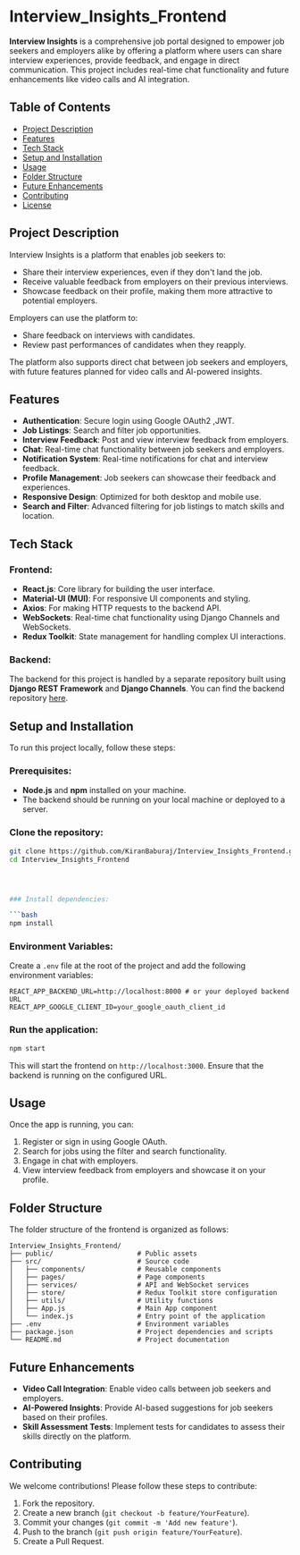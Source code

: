 # Interview_Insights_Frontend



**Interview Insights** is a comprehensive job portal designed to empower job seekers and employers alike by offering a platform where users can share interview experiences, provide feedback, and engage in direct communication. This project includes real-time chat functionality and future enhancements like video calls and AI integration.

## Table of Contents
- [Project Description](#project-description)
- [Features](#features)
- [Tech Stack](#tech-stack)
- [Setup and Installation](#setup-and-installation)
- [Usage](#usage)
- [Folder Structure](#folder-structure)
- [Future Enhancements](#future-enhancements)
- [Contributing](#contributing)
- [License](#license)

## Project Description

Interview Insights is a platform that enables job seekers to:
- Share their interview experiences, even if they don't land the job.
- Receive valuable feedback from employers on their previous interviews.
- Showcase feedback on their profile, making them more attractive to potential employers.

Employers can use the platform to:
- Share feedback on interviews with candidates.
- Review past performances of candidates when they reapply.

The platform also supports direct chat between job seekers and employers, with future features planned for video calls and AI-powered insights.

## Features

- **Authentication**: Secure login using Google OAuth2 ,JWT.
- **Job Listings**: Search and filter job opportunities.
- **Interview Feedback**: Post and view interview feedback from employers.
- **Chat**: Real-time chat functionality between job seekers and employers.
- **Notification System**: Real-time notifications for chat and interview feedback.
- **Profile Management**: Job seekers can showcase their feedback and experiences.
- **Responsive Design**: Optimized for both desktop and mobile use.
- **Search and Filter**: Advanced filtering for job listings to match skills and location.

## Tech Stack

### Frontend:
- **React.js**: Core library for building the user interface.
- **Material-UI (MUI)**: For responsive UI components and styling.
- **Axios**: For making HTTP requests to the backend API.
- **WebSockets**: Real-time chat functionality using Django Channels and WebSockets.
- **Redux Toolkit**: State management for handling complex UI interactions.

### Backend:
The backend for this project is handled by a separate repository built using **Django REST Framework** and **Django Channels**. You can find the backend repository [here](https://github.com/KiranBaburaj/Interview_Insights_Backend).

## Setup and Installation

To run this project locally, follow these steps:

### Prerequisites:
- **Node.js** and **npm** installed on your machine.
- The backend should be running on your local machine or deployed to a server.

### Clone the repository:

```bash
git clone https://github.com/KiranBaburaj/Interview_Insights_Frontend.git
cd Interview_Insights_Frontend




### Install dependencies:

```bash
npm install
```

### Environment Variables:

Create a `.env` file at the root of the project and add the following environment variables:

```env
REACT_APP_BACKEND_URL=http://localhost:8000 # or your deployed backend URL
REACT_APP_GOOGLE_CLIENT_ID=your_google_oauth_client_id
```

### Run the application:

```bash
npm start
```

This will start the frontend on `http://localhost:3000`. Ensure that the backend is running on the configured URL.

## Usage

Once the app is running, you can:
1. Register or sign in using Google OAuth.
2. Search for jobs using the filter and search functionality.
3. Engage in chat with employers.
4. View interview feedback from employers and showcase it on your profile.

## Folder Structure

The folder structure of the frontend is organized as follows:

```
Interview_Insights_Frontend/
├── public/                     # Public assets
├── src/                        # Source code
│   ├── components/             # Reusable components
│   ├── pages/                  # Page components
│   ├── services/               # API and WebSocket services
│   ├── store/                  # Redux Toolkit store configuration
│   ├── utils/                  # Utility functions
│   ├── App.js                  # Main App component
│   └── index.js                # Entry point of the application
├── .env                        # Environment variables
├── package.json                # Project dependencies and scripts
└── README.md                   # Project documentation
```

## Future Enhancements

- **Video Call Integration**: Enable video calls between job seekers and employers.
- **AI-Powered Insights**: Provide AI-based suggestions for job seekers based on their profiles.
- **Skill Assessment Tests**: Implement tests for candidates to assess their skills directly on the platform.

## Contributing

We welcome contributions! Please follow these steps to contribute:
1. Fork the repository.
2. Create a new branch (`git checkout -b feature/YourFeature`).
3. Commit your changes (`git commit -m 'Add new feature'`).
4. Push to the branch (`git push origin feature/YourFeature`).
5. Create a Pull Request.

